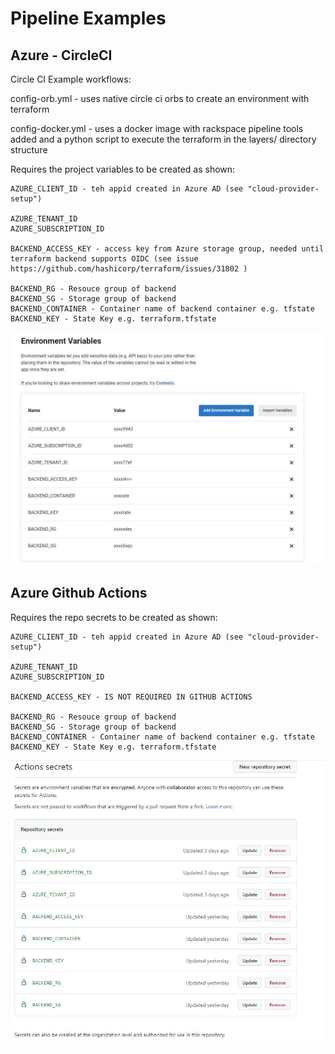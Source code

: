 
# Pipeline Examples

## Azure - CircleCI

Circle CI Example workflows:

config-orb.yml - uses native circle ci orbs to create an environment with terraform

config-docker.yml - uses a docker image with rackspace pipeline tools added and a python script to execute the terraform in the layers/ directory structure

Requires the project variables to be created as shown:


```
AZURE_CLIENT_ID - teh appid created in Azure AD (see "cloud-provider-setup")

AZURE_TENANT_ID
AZURE_SUBSCRIPTION_ID

BACKEND_ACCESS_KEY - access key from Azure storage group, needed until terraform backend supports OIDC (see issue https://github.com/hashicorp/terraform/issues/31802 )

BACKEND_RG - Resouce group of backend
BACKEND_SG - Storage group of backend     
BACKEND_CONTAINER - Container name of backend container e.g. tfstate
BACKEND_KEY - State Key e.g. terraform.tfstate

```

![](./images/circleci-variables.jpg)

## Azure Github Actions

Requires the repo secrets to be created as shown:

```
AZURE_CLIENT_ID - teh appid created in Azure AD (see "cloud-provider-setup")

AZURE_TENANT_ID
AZURE_SUBSCRIPTION_ID

BACKEND_ACCESS_KEY - IS NOT REQUIRED IN GITHUB ACTIONS

BACKEND_RG - Resouce group of backend
BACKEND_SG - Storage group of backend     
BACKEND_CONTAINER - Container name of backend container e.g. tfstate
BACKEND_KEY - State Key e.g. terraform.tfstate

```
![](./images/github-secrets.jpg)
